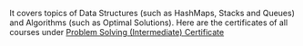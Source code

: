 It covers topics of Data Structures (such as HashMaps, Stacks and Queues) and Algorithms (such as Optimal Solutions).
Here are the certificates of all courses under [Problem Solving (Intermediate) Certificate](https://www.hackerrank.com/certificates/a10425efba3b)
